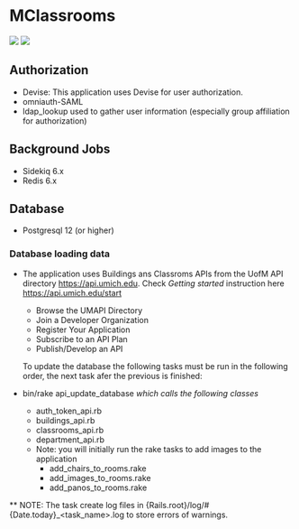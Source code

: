 # MClassrooms

![](https://img.shields.io/badge/Ruby%20Version-3.0.1-red) ![](https://img.shields.io/badge/Rails%20Version-6.1.0-red)

  ## Authorization
  - Devise:  This application uses Devise for user authorization.
  - omniauth-SAML
  - ldap_lookup used to gather user information (especially group affiliation for authorization)

  ## Background Jobs
  - Sidekiq 6.x
  - Redis 6.x

  ## Database
  - Postgresql 12 (or higher)
  ### Database loading data


   - The application uses Buildings ans Classroms APIs from the UofM API directory https://api.umich.edu. 
Check _Getting started_ instruction here https://api.umich.edu/start

      - Browse the UMAPI Directory
      - Join a Developer Organization
      - Register Your Application
      - Subscribe to an API Plan
      - Publish/Develop an API

      To update the database the following tasks must be run in the following order, the next task afer the previous is finished:

  - bin/rake api_update_database _which calls the following classes_
    - auth_token_api.rb
    - buildings_api.rb
    - classrooms_api.rb
    - department_api.rb
    - Note: you will initially run the rake tasks to add images to the application
        - add_chairs_to_rooms.rake
        - add_images_to_rooms.rake
        - add_panos_to_rooms.rake

** NOTE: The task create log files in {Rails.root}/log/#{Date.today}_<task_name>.log to store errors of warnings.
